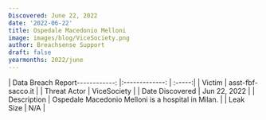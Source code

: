 ```yaml
---
Discovered: June 22, 2022
date: '2022-06-22'
title: Ospedale Macedonio Melloni
image: images/blog/ViceSociety.png
author: Breachsense Support
draft: false
yearmonths: 2022/june
---
```


| Data Breach Report------------:     |:-------------:    | :-----:|
| Victim      | asst-fbf-sacco.it      | 
| Threat Actor      | ViceSociety      | 
| Date Discovered      | Jun 22, 2022      | 
| Description      | Ospedale Macedonio Melloni is a hospital in Milan.      | 
| Leak Size      | N/A      | 

